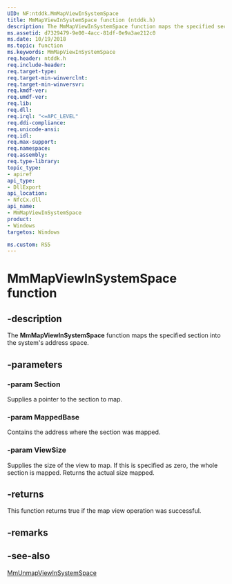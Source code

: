 ```yaml
---
UID: NF:ntddk.MmMapViewInSystemSpace
title: MmMapViewInSystemSpace function (ntddk.h)
description: The MmMapViewInSystemSpace function maps the specified section into the system's address space.
ms.assetid: d7329479-9e00-4acc-81df-0e9a3ae212c0
ms.date: 10/19/2018
ms.topic: function
ms.keywords: MmMapViewInSystemSpace
req.header: ntddk.h
req.include-header:
req.target-type:
req.target-min-winverclnt:
req.target-min-winversvr:
req.kmdf-ver:
req.umdf-ver:
req.lib:
req.dll:
req.irql: "<=APC_LEVEL"
req.ddi-compliance:
req.unicode-ansi:
req.idl:
req.max-support:
req.namespace:
req.assembly:
req.type-library: 
topic_type: 
- apiref
api_type: 
- DllExport
api_location: 
- NfcCx.dll
api_name: 
- MmMapViewInSystemSpace
product:
- Windows
targetos: Windows

ms.custom: RS5
---
```


# MmMapViewInSystemSpace function


## -description

The **MmMapViewInSystemSpace** function maps the specified section into the system's address space.

## -parameters

### -param Section
Supplies a pointer to the section to map.

### -param MappedBase
Contains the address where the section was mapped.

### -param ViewSize
Supplies the size of the view to map.  If this is specified as zero, the whole section is mapped. Returns the actual size mapped.

## -returns
This function returns true if the map view operation was successful.
## -remarks

## -see-also
[MmUnmapViewInSystemSpace](nf-ntddk-mmunmapviewinsystemspace.md)
